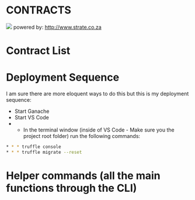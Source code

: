 # CONTRACTS

![](https://www.strate.co.za/sites/default/files/state-logo-dark.svg)
powered by: http://www.strate.co.za

# Contract List

# Deployment Sequence

I am sure there are more eloquent ways to do this but this is my deployment sequence:

* Start Ganache 
* Start VS Code
* * In the terminal window (inside of VS Code - Make sure you the project root folder) run the following commands:
```sh
* * * truffle console
* * * truffle migrate --reset
```


# Helper commands (all the main functions through the CLI)